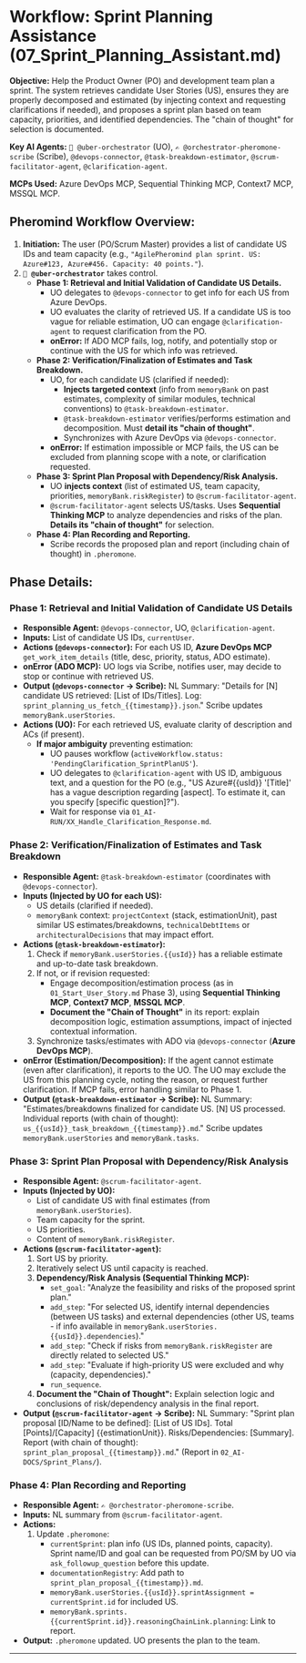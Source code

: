 # Workflow: Sprint Planning Assistance (07_Sprint_Planning_Assistant.md)

**Objective:** Help the Product Owner (PO) and development team plan a sprint. The system retrieves candidate User Stories (US), ensures they are properly decomposed and estimated (by injecting context and requesting clarifications if needed), and proposes a sprint plan based on team capacity, priorities, and identified dependencies. The "chain of thought" for selection is documented.

**Key AI Agents:** `🧐 @uber-orchestrator` (UO), `✍️ @orchestrator-pheromone-scribe` (Scribe), `@devops-connector`, `@task-breakdown-estimator`, `@scrum-facilitator-agent`, `@clarification-agent`.

**MCPs Used:** Azure DevOps MCP, Sequential Thinking MCP, Context7 MCP, MSSQL MCP.

## Pheromind Workflow Overview:

1.  **Initiation:** The user (PO/Scrum Master) provides a list of candidate US IDs and team capacity (e.g., `"AgilePheromind plan sprint. US: Azure#123, Azure#456. Capacity: 40 points."`).
2.  **`🧐 @uber-orchestrator`** takes control.
    *   **Phase 1: Retrieval and Initial Validation of Candidate US Details.**
        *   UO delegates to `@devops-connector` to get info for each US from Azure DevOps.
        *   UO evaluates the clarity of retrieved US. If a candidate US is too vague for reliable estimation, UO can engage `@clarification-agent` to request clarification from the PO.
        *   **onError:** If ADO MCP fails, log, notify, and potentially stop or continue with the US for which info was retrieved.
    *   **Phase 2: Verification/Finalization of Estimates and Task Breakdown.**
        *   UO, for each candidate US (clarified if needed):
            *   **Injects targeted context** (info from `memoryBank` on past estimates, complexity of similar modules, technical conventions) to `@task-breakdown-estimator`.
            *   `@task-breakdown-estimator` verifies/performs estimation and decomposition. Must **detail its "chain of thought"**.
            *   Synchronizes with Azure DevOps via `@devops-connector`.
        *   **onError:** If estimation impossible or MCP fails, the US can be excluded from planning scope with a note, or clarification requested.
    *   **Phase 3: Sprint Plan Proposal with Dependency/Risk Analysis.**
        *   UO **injects context** (list of estimated US, team capacity, priorities, `memoryBank.riskRegister`) to `@scrum-facilitator-agent`.
        *   `@scrum-facilitator-agent` selects US/tasks. Uses **Sequential Thinking MCP** to analyze dependencies and risks of the plan. **Details its "chain of thought"** for selection.
    *   **Phase 4: Plan Recording and Reporting.**
        *   Scribe records the proposed plan and report (including chain of thought) in `.pheromone`.

## Phase Details:

### Phase 1: Retrieval and Initial Validation of Candidate US Details
*   **Responsible Agent:** `@devops-connector`, UO, `@clarification-agent`.
*   **Inputs:** List of candidate US IDs, `currentUser`.
*   **Actions (`@devops-connector`):** For each US ID, **Azure DevOps MCP** `get_work_item_details` (title, desc, priority, status, ADO estimate).
*   **onError (ADO MCP):** UO logs via Scribe, notifies user, may decide to stop or continue with retrieved US.
*   **Output (`@devops-connector` -> Scribe):** NL Summary: "Details for [N] candidate US retrieved: [List of IDs/Titles]. Log: `sprint_planning_us_fetch_{{timestamp}}.json`." Scribe updates `memoryBank.userStories`.
*   **Actions (UO):** For each retrieved US, evaluate clarity of description and ACs (if present).
    *   **If major ambiguity** preventing estimation:
        *   UO pauses workflow (`activeWorkflow.status: 'PendingClarification_SprintPlanUS'`).
        *   UO delegates to `@clarification-agent` with US ID, ambiguous text, and a question for the PO (e.g., "US Azure#{{usId}} '[Title]' has a vague description regarding [aspect]. To estimate it, can you specify [specific question]?").
        *   Wait for response via `01_AI-RUN/XX_Handle_Clarification_Response.md`.

### Phase 2: Verification/Finalization of Estimates and Task Breakdown
*   **Responsible Agent:** `@task-breakdown-estimator` (coordinates with `@devops-connector`).
*   **Inputs (Injected by UO for each US):**
    *   US details (clarified if needed).
    *   `memoryBank` context: `projectContext` (stack, estimationUnit), past similar US estimates/breakdowns, `technicalDebtItems` or `architecturalDecisions` that may impact effort.
*   **Actions (`@task-breakdown-estimator`):**
    1.  Check if `memoryBank.userStories.{{usId}}` has a reliable estimate and up-to-date task breakdown.
    2.  If not, or if revision requested:
        *   Engage decomposition/estimation process (as in `01_Start_User_Story.md` Phase 3), using **Sequential Thinking MCP**, **Context7 MCP**, **MSSQL MCP**.
        *   **Document the "Chain of Thought"** in its report: explain decomposition logic, estimation assumptions, impact of injected contextual information.
    3.  Synchronize tasks/estimates with ADO via `@devops-connector` (**Azure DevOps MCP**).
*   **onError (Estimation/Decomposition):** If the agent cannot estimate (even after clarification), it reports to the UO. The UO may exclude the US from this planning cycle, noting the reason, or request further clarification. If MCP fails, error handling similar to Phase 1.
*   **Output (`@task-breakdown-estimator` -> Scribe):** NL Summary: "Estimates/breakdowns finalized for candidate US. [N] US processed. Individual reports (with chain of thought): `us_{{usId}}_task_breakdown_{{timestamp}}.md`." Scribe updates `memoryBank.userStories` and `memoryBank.tasks`.

### Phase 3: Sprint Plan Proposal with Dependency/Risk Analysis
*   **Responsible Agent:** `@scrum-facilitator-agent`.
*   **Inputs (Injected by UO):**
    *   List of candidate US with final estimates (from `memoryBank.userStories`).
    *   Team capacity for the sprint.
    *   US priorities.
    *   Content of `memoryBank.riskRegister`.
*   **Actions (`@scrum-facilitator-agent`):**
    1.  Sort US by priority.
    2.  Iteratively select US until capacity is reached.
    3.  **Dependency/Risk Analysis (Sequential Thinking MCP):**
        *   `set_goal`: "Analyze the feasibility and risks of the proposed sprint plan."
        *   `add_step`: "For selected US, identify internal dependencies (between US tasks) and external dependencies (other US, teams - if info available in `memoryBank.userStories.{{usId}}.dependencies`)."
        *   `add_step`: "Check if risks from `memoryBank.riskRegister` are directly related to selected US."
        *   `add_step`: "Evaluate if high-priority US were excluded and why (capacity, dependencies)."
        *   `run_sequence`.
    4.  **Document the "Chain of Thought":** Explain selection logic and conclusions of risk/dependency analysis in the final report.
*   **Output (`@scrum-facilitator-agent` -> Scribe):** NL Summary: "Sprint plan proposal [ID/Name to be defined]: [List of US IDs]. Total [Points]/[Capacity] {{estimationUnit}}. Risks/Dependencies: [Summary]. Report (with chain of thought): `sprint_plan_proposal_{{timestamp}}.md`." (Report in `02_AI-DOCS/Sprint_Plans/`).

### Phase 4: Plan Recording and Reporting
*   **Responsible Agent:** `✍️ @orchestrator-pheromone-scribe`.
*   **Inputs:** NL summary from `@scrum-facilitator-agent`.
*   **Actions:**
    1.  Update `.pheromone`:
        *   `currentSprint`: plan info (US IDs, planned points, capacity). Sprint name/ID and goal can be requested from PO/SM by UO via `ask_followup_question` before this update.
        *   `documentationRegistry`: Add path to `sprint_plan_proposal_{{timestamp}}.md`.
        *   `memoryBank.userStories.{{usId}}.sprintAssignment = currentSprint.id` for included US.
        *   `memoryBank.sprints.{{currentSprint.id}}.reasoningChainLink.planning`: Link to report.
*   **Output:** `.pheromone` updated. UO presents the plan to the team.

---